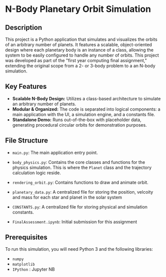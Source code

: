 # N-Body Planetary Orbit Simulation

## Description

This project is a Python application that simulates and visualizes the orbits of an arbitrary number of planets. It features a scalable, object-oriented design where each planetary body is an instance of a class, allowing the system to be easily configured to handle any number of orbits.
This project was developed as part of the "first year computing final assignment," extending the original scope from a 2- or 3-body problem to a an N-body simulation.

## Key Features

* **Scalable N-Body Design:** Utilizes a class-based architecture to simulate an arbitrary number of planets.
* **Modular & Organized:** The code is separated into logical components: a main application with the UI, a simulation engine, and a constants file.
* **Standalone Demo:** Runs out-of-the-box with placeholder data, generating procedural circular orbits for demonstration purposes.

## File Structure

* `main.py`: The main application entry point.
* `body_physics.py`: Contains the core classes and functions for the physics simulation. This is where the `Planet` class and the trajectory calculation logic reside.
* `rendering_orbit.py`: Contains functions to draw and animate orbit.
* `planetary_data.py`: A centralized file for storing the position, velcoity and mass for each star and planet in the solar system
* `CONSTANTS.py`: A centralized file for storing physical and simulation constants.

* `FinalAssessment.ipynb`: Initial submission for this assignment

## Prerequisites

To run this simulation, you will need Python 3 and the following libraries:

* `numpy`
* `matplotlib`
* `IPython` : Jupyter NB
